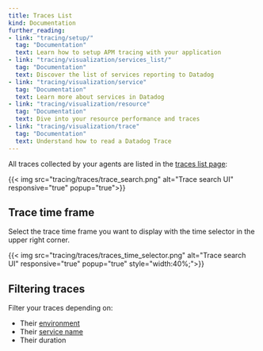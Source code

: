 ```yaml
---
title: Traces List
kind: Documentation
further_reading:
- link: "tracing/setup/"
  tag: "Documentation"
  text: Learn how to setup APM tracing with your application
- link: "tracing/visualization/services_list/"
  tag: "Documentation"
  text: Discover the list of services reporting to Datadog
- link: "tracing/visualization/service"
  tag: "Documentation"
  text: Learn more about services in Datadog
- link: "tracing/visualization/resource"
  tag: "Documentation"
  text: Dive into your resource performance and traces
- link: "tracing/visualization/trace"
  tag: "Documentation"
  text: Understand how to read a Datadog Trace
---
```


All traces collected by your agents are listed in the [traces list page](https://app.datadoghq.com/apm/search):

{{< img src="tracing/traces/trace_search.png" alt="Trace search UI" responsive="true" popup="true">}}

## Trace time frame

Select the trace time frame you want to display with the time selector in the upper right corner.

{{< img src="tracing/traces/traces_time_selector.png" alt="Trace search UI" responsive="true" popup="true" style="width:40%;">}}

## Filtering traces

Filter your traces depending on:

* Their [environment](/tracing/setup/environment)
* Their [service name](/tracing/visualization/services_list/)
* Their duration
